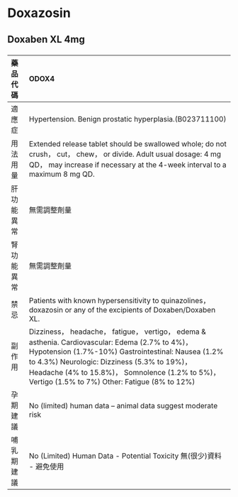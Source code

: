 # Doxazosin

## Doxaben XL 4mg

##### 

| 藥品代碼   | ODOX4                                                                                                                                                                                                                                                                                                     |
|:-----------|:----------------------------------------------------------------------------------------------------------------------------------------------------------------------------------------------------------------------------------------------------------------------------------------------------------|
| 適應症     | Hypertension. Benign prostatic hyperplasia.(B023711100)                                                                                                                                                                                                                                                   |
| 用法用量   | Extended release tablet should be swallowed whole; do not crush， cut， chew， or divide. Adult usual dosage: 4 mg QD， may increase if necessary at the 4-week interval to a maximum 8 mg QD.                                                                                                            |
| 肝功能異常 | 無需調整劑量                                                                                                                                                                                                                                                                                              |
| 腎功能異常 | 無需調整劑量                                                                                                                                                                                                                                                                                              |
| 禁忌       | Patients with known hypersensitivity to quinazolines， doxazosin or any of the excipients of Doxaben/Doxaben XL.                                                                                                                                                                                          |
| 副作用     | Dizziness， headache， fatigue， vertigo， edema & asthenia. Cardiovascular: Edema (2.7% to 4%)， Hypotension (1.7%-10%) Gastrointestinal: Nausea (1.2% to 4.3%) Neurologic: Dizziness (5.3% to 19%)， Headache (4% to 15.8%)， Somnolence (1.2% to 5%)， Vertigo (1.5% to 7%) Other: Fatigue (8% to 12%) |
| 孕期建議   | No (limited) human data – animal data suggest moderate risk                                                                                                                                                                                                                                               |
| 哺乳期建議 | No (Limited) Human Data - Potential Toxicity 無(很少)資料 - 避免使用                                                                                                                                                                                                                                      |

